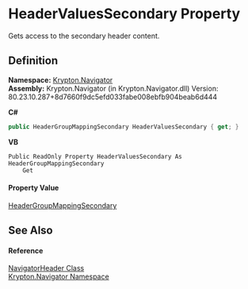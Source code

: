 # HeaderValuesSecondary Property


Gets access to the secondary header content.



## Definition
**Namespace:** <a href="a21ac074-d119-3dc6-bd1c-d3a12c0128bc.md">Krypton.Navigator</a>  
**Assembly:** Krypton.Navigator (in Krypton.Navigator.dll) Version: 80.23.10.287+8d7660f9dc5efd033fabe008ebfb904beab6d444

**C#**
``` C#
public HeaderGroupMappingSecondary HeaderValuesSecondary { get; }
```
**VB**
``` VB
Public ReadOnly Property HeaderValuesSecondary As HeaderGroupMappingSecondary
	Get
```



#### Property Value
<a href="f7aed0dd-243d-ae3c-221f-cb4e1c4f606c.md">HeaderGroupMappingSecondary</a>

## See Also


#### Reference
<a href="03e33cca-ecc9-b16b-acb4-90d9ee7e7257.md">NavigatorHeader Class</a>  
<a href="a21ac074-d119-3dc6-bd1c-d3a12c0128bc.md">Krypton.Navigator Namespace</a>  
